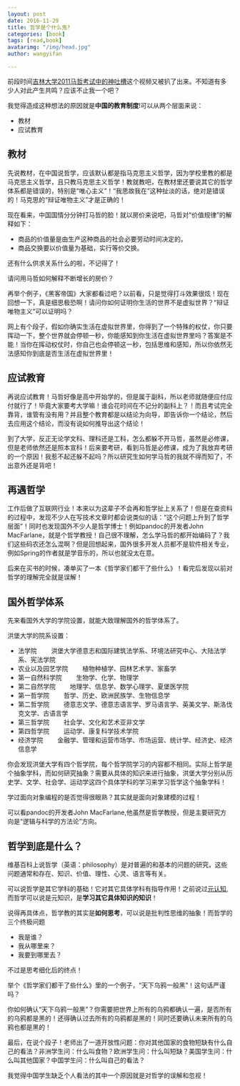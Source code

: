 ```yaml
---
layout: post
date: 2016-11-29
title: 哲学是个什么鬼?
categories: [book]
tags: [read,book]
avatarimg: "/img/head.jpg"
author: wangyifan

---
```


前段时间[吉林大学2011马哲考试中的神吐槽](http://www.tudou.com/programs/view/ZKIHkd5cDaM)这个视频又被扒了出来。不知道有多少人对此产生共鸣？应该不止我一个吧？

我觉得造成这种想法的原因就是**中国的教育制度**!可以从两个层面来说：

- 教材
- 应试教育

## 教材

先说教材，在中国说哲学，应该默认都是指马克思主义哲学，因为学校里教的都是马克思主义哲学，且只教马克思主义哲学！教就教吧，在教材里还要说其它的哲学体系都是错误的，特别是“唯心主义”！“我思故我在”这种扯淡的话，绝对是错误的！马克思的“辩证唯物主义”才是正确的！

现在看来，中国国情分分钟打马哲的脸！就以房价来说吧，马哲对“价值规律”的解释如下：

- 商品的价值量是由生产这种商品的社会必要劳动时间决定的。
- 商品交换要以价值量为基础，实行等价交换。

还有什么供求关系什么的啦，不记得了！

请问用马哲如何解释不断增长的房价？

<!-- more -->

再举个例子，《黑客帝国》大家都看过吧？以前看，只是觉得打斗效果很炫！现在回想一下，真是细思极恐啊！请问你如何证明你生活的世界不是虚拟世界？“辩证唯物主义”可以证明吗？

网上有个段子，假如你确实生活在虚拟世界里，你得到了一个特殊的权仗，你只要挥动一下，整个世界就会停顿一秒，你能感知到你生活在虚拟世界里吗？答案是不能！当你在挥动权仗时，你自己也会停顿这一秒，包括思维和感知，所以你依然无法感知你到底是否生活在虚拟世界里！

## 应试教育

再说应试教育！马哲好像是高中开始学的，但是属于副科，所以老师就随便应付应付就行了！毕竟大家要考大学嘛！谁会花时间在不记分的副科上？！而且考试完全靠背，谁管有没有用？并且整个教育都是以结论为向导，即告诉你一个结论，然后去应用这个结论，而没有说如何推导出这个结论！

到了大学，反正无论学文科、理科还是工科，怎么都躲不开马哲，虽然是必修课，但是老师依然还是照本宣科！后来要考研，看到马哲是必修课，成为了我放弃考研的一个原因！我惹不起还躲不起吗？所以研究生如何学马哲的我就不得而知了，不出意外还是背吧！

## 再遇哲学

工作后做了互联网行业！本来以为这辈子不会再和哲学扯上关系了！但是在查资料的过程中，发现不少人在写技术文章时都会说类似的话：“这个问题上升到了哲学层面”！同时也发现国外不少人是哲学博士！例如pandoc的开发者John MacFarlane，就是个哲学教授！自己很不理解，怎么学马哲的都开始编码了？我们这些码农还怎么混啊？但是回想起来，国外很多开发人员都不是软件相关专业，例如Spring的作者就是学音乐的，所以也就没太在意。

后来在买书的时候，凑单买了一本《哲学家们都干了些什么》！看完后发现以前对哲学的理解完全就是误解！

## 国外哲学体系

先来看国外大学的学院设置，就能大致理解国外的哲学体系了。

洪堡大学的院系设置：

- 法学院
　　洪堡大学德意志和国际建筑法学系、环境法研究中心、大陆法学系、宪法学院
- 农业以及园艺学院
　　植物种植学、园林艺术学、家畜学
- 第一自然科学院
　　生物学、化学、物理学
- 第二自然学院
　　地理学、信息学、数学心理学、夏堡医学院
- 第一哲学院
　　哲学、历史、欧洲民族学、生物信息学
- 第二哲学院
　　德意志文学、德意志语言学、罗马语言学、英美文学、斯洛伐克文学、古语言学
- 第三哲学院
　　社会学、文化和艺术亚非文学
- 第四哲学院
　　运动学、康复科学技术学院
- 经济学院
　　金融学、管理和运营市场学、市场运营、统计学、经济史、经济信息学

你会发现洪堡大学有四个哲学院，每个哲学院学习的内容都不相同。实际上哲学是个抽象学科，而如何研究抽象？需要从具体的知识来进行抽象，洪堡大学分别从历史学、文学、社会学、运动学这四个具体学科的学习来学习哲学这个抽象学科！

学过面向对象编程的是否觉得很眼熟？其实就是面向对象建模的过程！

可以看pandoc的开发者John MacFarlane,他虽然是哲学教授，但是主要研究方向是“逻辑与科学的方法论”方向。

## 哲学到底是什么？

维基百科上说哲学（英语：philosophy）是对普遍的和基本的问题的研究，这些问题通常和存在、知识、价值、理性、心灵、语言等有关。

可以说哲学是其它学科的基础！它对其它具体学科有指导作用！之前说过[元认知](http://www.ivaneye.com/2016/10/11/metaknowledge.html),而哲学可以说是元知识，是**学习其它具体知识的知识**！

说得再具体点，哲学教的其实是**如何思考**，可以说是批判性思维的抽象！而哲学的三个终极问题

- 我是谁？
- 我从哪里来？
- 我要到哪里去？

不过是思考细化后的终点！

举个《哲学家们都干了些什么》里的一个例子，“天下乌鸦一般黑”！这句话严谨吗？

你如何确认“天下乌鸦一般黑”？你需要把世界上所有的乌鸦都确认一遍，是否所有的乌鸦都是黑的！还得确认过去所有的乌鸦都是黑的！同时还要确认未来所有的乌鸦也都是黑的！

最后，在说个段子！老师出了一道开放性问题：你对其他国家的食物短缺有什么自己的看法？非洲学生问：什么叫食物？欧洲学生问：什么叫短缺？美国学生问：什么叫其他国家？中国学生问：什么叫自己的看法？

我觉得中国学生缺乏个人看法的其中一个原因就是对哲学的误解和忽视！
